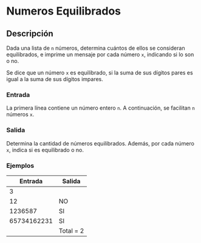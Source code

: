 # Numeros Equilibrados

## Descripción
Dada una lista de `n` números, determina cuántos de ellos se consideran equilibrados, e imprime un mensaje por cada número `x`, indicando si lo son o no.

Se dice que un número `x` es equilibrado, si la suma de sus dígitos pares es igual a la suma de sus dígitos impares.

### Entrada

La primera línea contiene un número entero `n`.
A continuación, se facilitan `n` números `x`.

### Salida

Determina la cantidad de números equilibrados.
Además, por cada número `x`, indica si es equilibrado o no.

### Ejemplos

| Entrada      | Salida                   |
|--------------|--------------------------|
| 3            |                          |
| 12           | NO                       |
| 1236587      | SI                       |
| 65734162231  | SI                       |
|              | Total = 2                |

